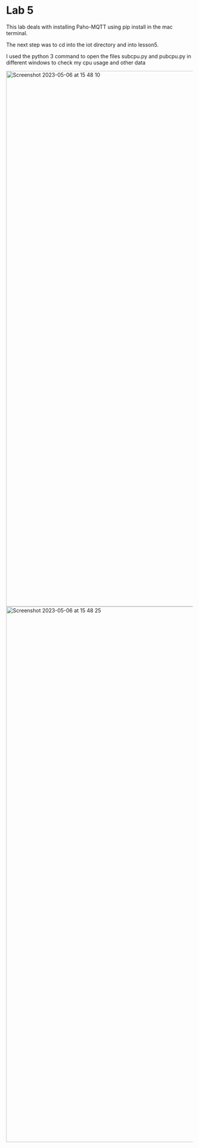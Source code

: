 # Lab 5

This lab deals with installing Paho-MQTT using pip install in the mac terminal. 

The next step was to cd into the iot directory and into lesson5. 

I used the python 3 command to open the files subcpu.py and pubcpu.py in different windows to check my cpu usage and other data


<img width="1440" alt="Screenshot 2023-05-06 at 15 48 10" src="https://user-images.githubusercontent.com/109293108/236643998-d765aa9e-772f-4619-a6ce-562dfdea6f35.png">


<img width="1440" alt="Screenshot 2023-05-06 at 15 48 25" src="https://user-images.githubusercontent.com/109293108/236643999-aa928249-794f-41cb-89f6-15c1e8e5d3f1.png">
